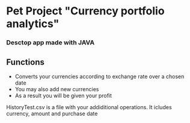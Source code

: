 # Pet Project "Currency portfolio analytics"

### Desctop app made with JAVA 

## Functions
- Converts your currencies according to exchange rate over a chosen date
- You may also add new currencies
- As a result you will be given your profit

HistoryTest.csv is a file with your addiditional operations. It icludes currency, amount and purchase date
